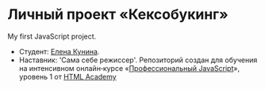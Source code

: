 # Личный проект «Кексобукинг»
My first JavaScript project.

* Студент: [Елена Кунина](https://up.htmlacademy.ru/javascript/12/user/234524).
* Наставник: 'Сама себе режиссер'.
Репозиторий создан для обучения на интенсивном онлайн‑курсе «[Профессиональный JavaScript](https://htmlacademy.ru/intensive/javascript)», уровень 1 от [HTML Academy](https://htmlacademy.ru)



